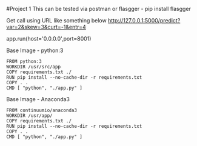 #Project 1
This can be tested via postman
or
flasgger - pip install flasgger

Get call using URL like something below
http://127.0.0.1:5000/predict?var=2&skew=3&curt=-1&entr=4

app.run(host='0.0.0.0',port=8001)

Base Image - python:3
```
FROM python:3
WORKDIR /usr/src/app
COPY requirements.txt ./
RUN pip install --no-cache-dir -r requirements.txt
COPY . .
CMD [ "python", "./app.py" ]
```
Base Image - Anaconda3
```
FROM continuumio/anaconda3
WORKDIR /usr/app/
COPY requirements.txt ./
RUN pip install --no-cache-dir -r requirements.txt
COPY . .
CMD [ "python", "./app.py" ]
```